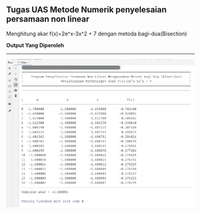 ## Tugas UAS Metode Numerik penyelesaian persamaan non linear
Menghitung akar f(x)=2e^x-3x^2 + 7 dengan metoda bagi-dua(Bisection)<br>

<b>Output Yang Diperoleh</b>
<hr>
<img src="Output.jpg" width="700px">
